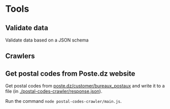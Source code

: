 # Tools

## Validate data

Validate data based on a JSON schema

## Crawlers

## Get postal codes from Poste.dz website

Get postal codes from [poste.dz/customer/bureaux_postaux](https://www.poste.dz/customer/bureaux_postaux) and write it to a file (in [./postal-codes-crawler/response.json](./postal-codes-crawler/response.json)).

Run the command `node postal-codes-crawler/main.js`.
